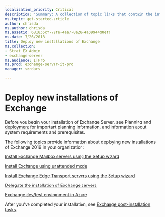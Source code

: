 ```yaml
---
localization_priority: Critical
description: 'Summary: A collection of topic links that contain the information that you need to install Exchange 2016 or Exchange 2019 in various scenarios.'
ms.topic: get-started-article
author: chrisda
ms.author: chrisda
ms.assetid: 681835cf-79fe-4aa7-8a28-4a39944d0efc
ms.date: 7/26/2018
title: Deploy new installations of Exchange
ms.collection:
- Strat_EX_Admin
- exchange-server
ms.audience: ITPro
ms.prod: exchange-server-it-pro
manager: serdars

---
```


# Deploy new installations of Exchange

Before you begin your installation of Exchange Server, see [Planning and deployment](../../plan-and-deploy/plan-and-deploy.md) for important planning information, and information about system requirements and prerequisites.

The following topics provide information about deploying new installations of Exchange 2019 in your organization:

[Install Exchange Mailbox servers using the Setup wizard](install-mailbox-role.md)

[Install Exchange using unattended mode](unattended-installs.md)

[Install Exchange Edge Transport servers using the Setup wizard](install-edge-transport-role.md)

[Delegate the installation of Exchange servers](delegate-installations.md)

[Exchange dev/test environment in Azure](create-azure-test-environments.md)

After you've completed your installation, see [Exchange post-installation tasks](../../plan-and-deploy/post-installation-tasks/post-installation-tasks.md).

